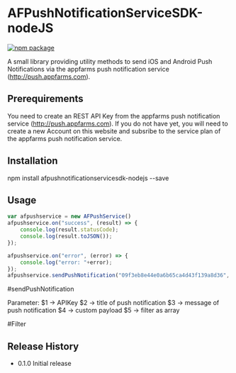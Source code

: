 AFPushNotificationServiceSDK-nodeJS
=========

[![npm package](https://nodei.co/npm/request.png?downloads=true&downloadRank=true&stars=true)](https://www.npmjs.com/package/afpushnotificationservicesdk-nodejs)

A small library providing utility methods to send iOS and Android Push Notifications via the appfarms push notification service (http://push.appfarms.com).

## Prerequirements
You need to create an REST API Key from the appfarms push notification service (http://push.appfarms.com). If you do not have yet, you will
need to create a new Account on this website and subsribe to the service plan of the appfarms push notification service.

## Installation

  npm install afpushnotificationservicesdk-nodejs --save

## Usage
```javascript
var afpushservice = new AFPushService()
afpushservice.on("success", (result) => {
    console.log(result.statusCode);
    console.log(result.toJSON());
});

afpushservice.on("error", (error) => {
    console.log("error: "+error);
});
afpushservice.sendPushNotification("09f3eb8e44e0a6b65ca4d43f139a8d36", "Noch ein Test", "Neue Nachricht", {}, null);
```

#sendPushNotification

Parameter:
$1 -> APIKey
$2 -> title of push notification
$3 -> message of push notification
$4 -> custom payload
$5 -> filter as array

#Filter



## Release History

* 0.1.0 Initial release